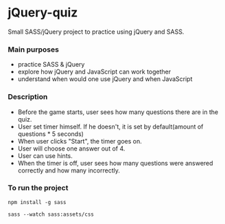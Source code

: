# jQuery-quiz

Small SASS/jQuery project to practice using jQuery and SASS.<br>

### Main purposes

- practice SASS & jQuery
- explore how jQuery and JavaScript can work together
- understand when would one use jQuery and when JavaScript

### Description

- Before the game starts, user sees how many questions there are in the quiz.
- User set timer himself. If he doesn't, it is set by default(amount of questions \* 5 seconds)
- When user clicks "Start", the timer goes on.
- User will choose one answer out of 4.
- User can use hints.
- When the timer is off, user sees how many questions were answered correctly and how many incorrectly.

### To run the project

<code>npm install -g sass</code>

<code>sass --watch sass:assets/css<code>
